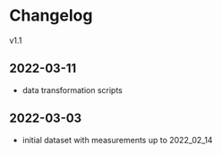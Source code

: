 # Changelog

v1.1

## 2022-03-11
- data transformation scripts

## 2022-03-03
- initial dataset with measurements up to 2022_02_14 